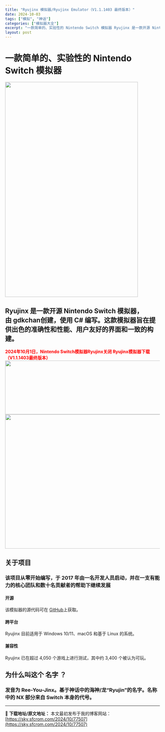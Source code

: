 ```yaml
---
title: "Ryujinx 模拟器/Ryujinx Emulator（V1.1.1403 最终版本）"
date: 2024-10-03
tags: ["模拟", "神话"]
categories: ["模拟器大全"]
excerpt: "一款简单的、实验性的 Nintendo Switch 模拟器 Ryujinx 是一款开源 Nintendo Switch 模拟器，由 gdkchan创建，使用 C# 编写。这款模拟器旨在提供出色的准确性和性能、用户友好的界面和一致的构建。 2024年10月1日，Nintendo Switch模拟器R&hellip;"
layout: post
---
```


<h1 class="text-3xl md:text-4xl font-extrabold mb-4 text-white">一款简单的、实验性的 <span class="text-red-500">Nintendo Switch</span> 模拟器</h1>
<img class="aligncenter size-full wp-image-77508" src="https://sky.sfcrom.com/wp-content/uploads/2024/10/2024100302422382.webp" alt="" width="432" height="700" />
<h2 class="text-lg md:text-xl md:leading-relaxed font-medium text-gray-400 lg:w-2/3 mx-auto">Ryujinx 是一款开源 Nintendo Switch 模拟器，由 <span class="text-red-50">gdkchan</span>创建，使用 C# 编写。这款模拟器旨在提供出色的准确性和性能、用户友好的界面和一致的构建。</h2>
<div class="text-sm uppercase font-bold tracking-wider mb-1 text-blue-700"><span style="color: #ff0000;"><strong>2024年10月1日，Nintendo Switch模拟器Ryujinx关闭 Ryujinx模拟器下载（V1.1.1403最终版本）</strong></span></div>
<div></div>
<div><img class="aligncenter size-full wp-image-77511" src="https://sky.sfcrom.com/wp-content/uploads/2024/10/2024100302474024.webp" alt="" width="640" height="175" /><img class="aligncenter size-full wp-image-77512" src="https://sky.sfcrom.com/wp-content/uploads/2024/10/2024100302474140.webp" alt="" width="640" height="437" /></div>
<div>
<div class="lg:w-5/12 xl:w-5/12 md:py-12 space-y-10">
<h2 class="text-3xl md:text-4xl font-extrabold mb-4"><span>关于项目</span></h2>
<h3 class="text-lg md:text-xl md:leading-relaxed font-medium text-gray-600"><span>该项目从零开始编写，于 2017 年由一名开发人员启动，并在一支有能力的核心团队和数十名贡献者的帮助下继续发展</span></h3>
</div>
<div class="lg:w-7/12 xl:w-7/12 flex-none relative">
<div class="relative flex flex-col md:flex-row md:space-x-6 space-y-6 md:space-y-0">
<div class="md:w-1/2 md:mt-24 space-y-6">
<div class="group bg-white p-5 transition ease-out duration-200 border-2 border-gray-200 rounded-2xl hover:border-green-300">
<h4 class="text-lg font-bold mb-2"><span>开源</span></h4>
<p class="leading-relaxed text-gray-600"><span>该模拟器的源代码可在 </span><a class="text-blue-500" href="https://github.com/Ryujinx/Ryujinx"><span>GitHub</span></a><span>上获取。</span></p>

</div>
<div class="group bg-white p-5 transition ease-out duration-200 border-2 border-gray-200 rounded-2xl hover:border-red-300">
<h4 class="text-lg font-bold mb-2"><span>跨平台</span></h4>
<p class="leading-relaxed text-gray-600"><span>Ryujinx 目前适用于 Windows 10/11、macOS 和基于 Linux 的系统。</span></p>

</div>
</div>
<div class="md:w-1/2 space-y-6">
<div class="group bg-white p-5 transition ease-out duration-200 border-2 border-slate-200 rounded-2xl hover:border-emerald-300">
<h4 class="text-lg font-bold mb-2"><span>兼容性</span></h4>
<p class="leading-relaxed text-gray-600"><span>Ryujinx 已在超过 4,050 个游戏上进行测试，其中约 3,400 个被认为可玩。</span></p>

<h2 class="text-3xl md:text-4xl font-extrabold mb-4 text-white"><span>为什么叫这个 </span><span class="text-sky-500"><span>名字</span></span> <span>？</span></h2>
<h3 class="text-lg md:text-xl md:leading-relaxed font-medium text-gray-200 lg:w-2/3 mx-auto"><span>发音为 </span><span class="italic"><span>Ree-You-Jinx</span></span><span>。基于神话中的海神/龙“Ryujin”的名字。名称中的 NX 部分来自 Switch 本身的代号。</span></h3>
</div>
</div>
</div>
</div>
</div>
<div></div>
<div></div>

---
📖 **下载地址/原文地址：** 本文最初发布于我的博客网站：[https://sky.sfcrom.com/2024/10/77507](https://sky.sfcrom.com/2024/10/77507)
